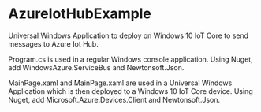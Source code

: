 # AzureIotHubExample
Universal Windows Application to deploy on Windows 10 IoT Core to send messages to Azure Iot Hub.

Program.cs is used in a regular Windows console application.  Using Nuget, add WindowsAzure.ServiceBus and Newtonsoft.Json.

MainPage.xaml and MainPage.xaml are used in a Universal Windows Application which is then deployed to a Windows 10 IoT Core device.  Using Nuget, add Microsoft.Azure.Devices.Client and Newtonsoft.Json.

